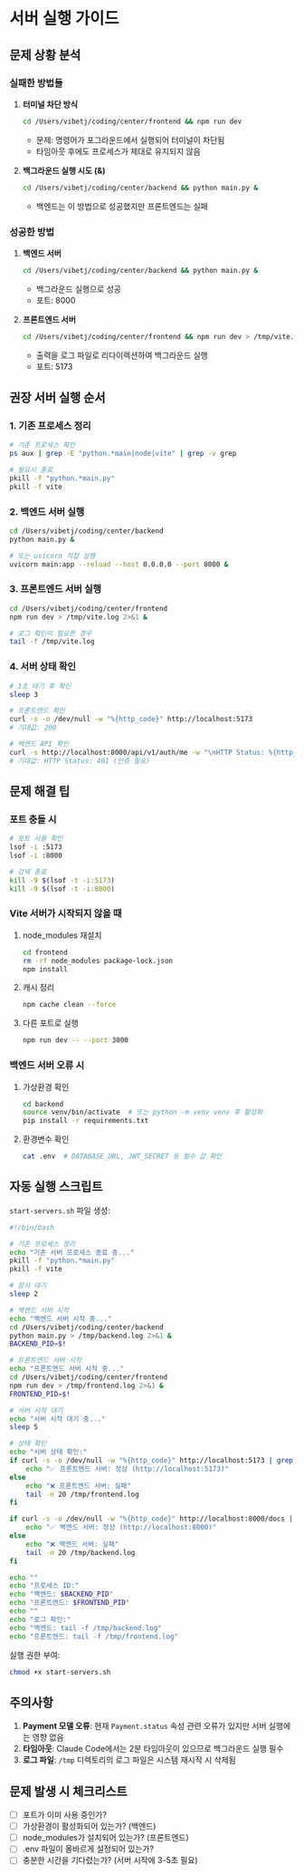 # 서버 실행 가이드

## 문제 상황 분석

### 실패한 방법들
1. **터미널 차단 방식**
   ```bash
   cd /Users/vibetj/coding/center/frontend && npm run dev
   ```
   - 문제: 명령어가 포그라운드에서 실행되어 터미널이 차단됨
   - 타임아웃 후에도 프로세스가 제대로 유지되지 않음

2. **백그라운드 실행 시도 (&)**
   ```bash
   cd /Users/vibetj/coding/center/backend && python main.py &
   ```
   - 백엔드는 이 방법으로 성공했지만 프론트엔드는 실패

### 성공한 방법
1. **백엔드 서버**
   ```bash
   cd /Users/vibetj/coding/center/backend && python main.py &
   ```
   - 백그라운드 실행으로 성공
   - 포트: 8000

2. **프론트엔드 서버**
   ```bash
   cd /Users/vibetj/coding/center/frontend && npm run dev > /tmp/vite.log 2>&1 &
   ```
   - 출력을 로그 파일로 리다이렉션하여 백그라운드 실행
   - 포트: 5173

## 권장 서버 실행 순서

### 1. 기존 프로세스 정리
```bash
# 기존 프로세스 확인
ps aux | grep -E "python.*main|node|vite" | grep -v grep

# 필요시 종료
pkill -f "python.*main.py"
pkill -f vite
```

### 2. 백엔드 서버 실행
```bash
cd /Users/vibetj/coding/center/backend
python main.py &

# 또는 uvicorn 직접 실행
uvicorn main:app --reload --host 0.0.0.0 --port 8000 &
```

### 3. 프론트엔드 서버 실행
```bash
cd /Users/vibetj/coding/center/frontend
npm run dev > /tmp/vite.log 2>&1 &

# 로그 확인이 필요한 경우
tail -f /tmp/vite.log
```

### 4. 서버 상태 확인
```bash
# 3초 대기 후 확인
sleep 3

# 프론트엔드 확인
curl -s -o /dev/null -w "%{http_code}" http://localhost:5173
# 기대값: 200

# 백엔드 API 확인  
curl -s http://localhost:8000/api/v1/auth/me -w "\nHTTP Status: %{http_code}"
# 기대값: HTTP Status: 401 (인증 필요)
```

## 문제 해결 팁

### 포트 충돌 시
```bash
# 포트 사용 확인
lsof -i :5173
lsof -i :8000

# 강제 종료
kill -9 $(lsof -t -i:5173)
kill -9 $(lsof -t -i:8000)
```

### Vite 서버가 시작되지 않을 때
1. node_modules 재설치
   ```bash
   cd frontend
   rm -rf node_modules package-lock.json
   npm install
   ```

2. 캐시 정리
   ```bash
   npm cache clean --force
   ```

3. 다른 포트로 실행
   ```bash
   npm run dev -- --port 3000
   ```

### 백엔드 서버 오류 시
1. 가상환경 확인
   ```bash
   cd backend
   source venv/bin/activate  # 또는 python -m venv venv 후 활성화
   pip install -r requirements.txt
   ```

2. 환경변수 확인
   ```bash
   cat .env  # DATABASE_URL, JWT_SECRET 등 필수 값 확인
   ```

## 자동 실행 스크립트

`start-servers.sh` 파일 생성:
```bash
#!/bin/bash

# 기존 프로세스 정리
echo "기존 서버 프로세스 종료 중..."
pkill -f "python.*main.py"
pkill -f vite

# 잠시 대기
sleep 2

# 백엔드 서버 시작
echo "백엔드 서버 시작 중..."
cd /Users/vibetj/coding/center/backend
python main.py > /tmp/backend.log 2>&1 &
BACKEND_PID=$!

# 프론트엔드 서버 시작
echo "프론트엔드 서버 시작 중..."
cd /Users/vibetj/coding/center/frontend
npm run dev > /tmp/frontend.log 2>&1 &
FRONTEND_PID=$!

# 서버 시작 대기
echo "서버 시작 대기 중..."
sleep 5

# 상태 확인
echo "서버 상태 확인:"
if curl -s -o /dev/null -w "%{http_code}" http://localhost:5173 | grep -q "200"; then
    echo "✅ 프론트엔드 서버: 정상 (http://localhost:5173)"
else
    echo "❌ 프론트엔드 서버: 실패"
    tail -n 20 /tmp/frontend.log
fi

if curl -s -o /dev/null -w "%{http_code}" http://localhost:8000/docs | grep -q "200"; then
    echo "✅ 백엔드 서버: 정상 (http://localhost:8000)"
else
    echo "❌ 백엔드 서버: 실패"
    tail -n 20 /tmp/backend.log
fi

echo ""
echo "프로세스 ID:"
echo "백엔드: $BACKEND_PID"
echo "프론트엔드: $FRONTEND_PID"
echo ""
echo "로그 확인:"
echo "백엔드: tail -f /tmp/backend.log"
echo "프론트엔드: tail -f /tmp/frontend.log"
```

실행 권한 부여:
```bash
chmod +x start-servers.sh
```

## 주의사항

1. **Payment 모델 오류**: 현재 `Payment.status` 속성 관련 오류가 있지만 서버 실행에는 영향 없음
2. **타임아웃**: Claude Code에서는 2분 타임아웃이 있으므로 백그라운드 실행 필수
3. **로그 파일**: `/tmp` 디렉토리의 로그 파일은 시스템 재시작 시 삭제됨

## 문제 발생 시 체크리스트

- [ ] 포트가 이미 사용 중인가?
- [ ] 가상환경이 활성화되어 있는가? (백엔드)
- [ ] node_modules가 설치되어 있는가? (프론트엔드)  
- [ ] .env 파일이 올바르게 설정되어 있는가?
- [ ] 충분한 시간을 기다렸는가? (서버 시작에 3-5초 필요)